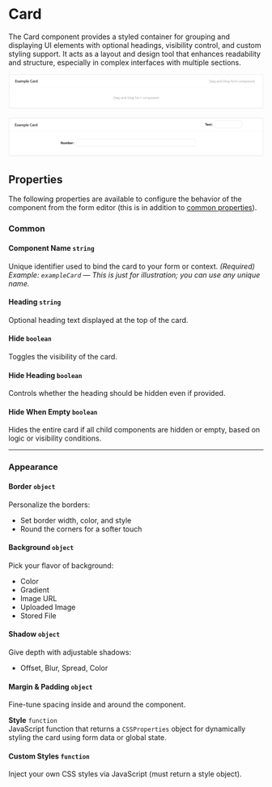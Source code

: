 # Card

The Card component provides a styled container for grouping and displaying UI elements with optional headings, visibility control, and custom styling support. It acts as a layout and design tool that enhances readability and structure, especially in complex interfaces with multiple sections.


![Image](../Layouts/images/cards1.png)

![Image](../Layouts/images/cards2.png)


## **Properties**

The following properties are available to configure the behavior of the component from the form editor (this is in addition to [common properties](/docs/front-end-basics/form-components/common-component-properties)).


### Common

#### **Component Name** `string`  
Unique identifier used to bind the card to your form or context. *(Required)*  
_Example: `exampleCard` — This is just for illustration; you can use any unique name._

#### **Heading** `string`  
Optional heading text displayed at the top of the card.

#### **Hide** `boolean`  
Toggles the visibility of the card.

#### **Hide Heading** `boolean`  
Controls whether the heading should be hidden even if provided.

#### **Hide When Empty** `boolean`  
Hides the entire card if all child components are hidden or empty, based on logic or visibility conditions.

___

### Appearance

#### **Border** ``object``

Personalize the borders:
- Set border width, color, and style
- Round the corners for a softer touch

#### **Background** ``object``

Pick your flavor of background:

- Color
- Gradient
- Image URL
- Uploaded Image
- Stored File

#### **Shadow** ``object``

Give depth with adjustable shadows:

- Offset, Blur, Spread, Color

#### **Margin & Padding** ``object``

Fine-tune spacing inside and around the component.

**Style** `function`  
JavaScript function that returns a `CSSProperties` object for dynamically styling the card using form data or global state.

####  **Custom Styles** ``function``

Inject your own CSS styles via JavaScript (must return a style object).

